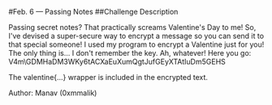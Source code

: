 #Feb. 6 — Passing Notes 
##Challenge Description

Passing secret notes? That practically screams Valentine's Day to me! So, I've devised a super-secure way to encrypt a message so you can send it to that special someone! I used my program to encrypt a Valentine just for you! The only thing is... I don't remember the key. Ah, whatever! Here you go: V4m\GDMHaDM3WKy6tACXaEuXumQgtJufGEyXTAtIuDm5GEHS

The valentine{...} wrapper is included in the encrypted text.

Author: Manav (0xmmalik)
